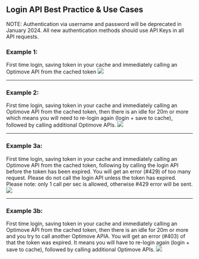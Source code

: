 ## Login API Best Practice & Use Cases
NOTE: Authentication via username and password will be deprecated in January 2024.
All new authentication methods should use API Keys in all API requests. 

### Example 1: 
First time login, saving token in your cache and immediately calling an Optimove API from the cached token
![](https://github.com/optimoveproductintegration/Optimove-APIs/blob/master/Login-API/API%20Auth%20E1.jpg?raw=true)

----------
### Example 2: 
First time login, saving token in your cache and immediately calling an Optimove API from the cached token, then there is an idle for 20m or more which means you will need to re-login again (login + save to cache), followed by calling additional Optimove APIs.
![](https://github.com/optimoveproductintegration/Optimove-APIs/blob/master/Login-API/API%20Auth%20E2.jpg?raw=true)

----------
### Example 3a: 
First time login, saving token in your cache and immediately calling an Optimove API from the cached token, following by calling the login API before the token has been expired. You will get an error (#429) of too many request. Please do not call the login API unless the token has expired.
Please note: only 1 call per sec is allowed, otherwise #429 error will be sent.
![](https://github.com/optimoveproductintegration/Optimove-APIs/blob/master/Login-API/API%20Auth%20E3a.jpg?raw=true)

----------
### Example 3b: 
First time login, saving token in your cache and immediately calling an Optimove API from the cached token, then there is an idle for 20m or more and you try to call another Optimove APIA. You will get an error (#403) of that the token was expired. It means you will have to re-login again (login + save to cache), followed by calling additional Optimove APIs.
![](https://github.com/optimoveproductintegration/Optimove-APIs/blob/master/Login-API/API%20Auth%20E3b.jpg?raw=true)
